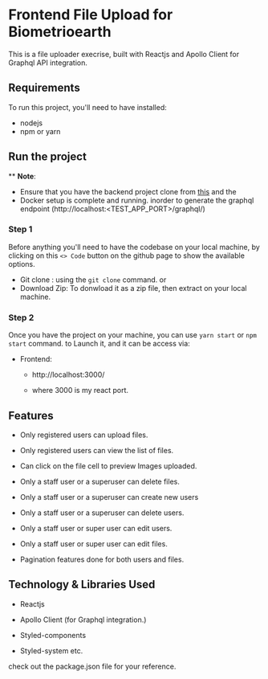 # Frontend File Upload for Biometrioearth

This is a file uploader execrise,  built with Reactjs and Apollo Client for Graphql API integration. 


## Requirements

To run this project, you'll need to have installed:

 - nodejs
 - npm or yarn
    

## Run the project

** **Note**: 
   * Ensure that you have the backend project clone from [this](https://github.com/biometrioearth/file-upload-backend) and the 
   * Docker setup is complete and running. inorder to generate the graphql endpoint (http://localhost:<TEST_APP_PORT>/graphql/)
    

### Step 1

Before anything you'll need to have the codebase on your local machine, by clicking on this `<> Code` button on the github page to show the available options. 

 * Git clone : using the `git clone` command. or 
 * Download Zip: To donwload it as a zip file, then extract on your local machine.

### Step 2

Once you have the project on your machine, you can use `yarn start` or `npm start` command. to Launch it, and it can be access via:

- Frontend: 
   * http://localhost:3000/

   * where 3000 is my react port.


## Features

 -  Only  registered  users  can  upload  files.

 <!-- -  The  users  must  be  able  to  search  for  files  by  name,  mime  type  or  fields  in  the  file_metadata. -->
 - Only registered users can view the list of files. 

 - Can click on the file cell to preview Images uploaded.

 - Only  a  staff  user  or  a  superuser  can  delete  files.
 
 - Only  a  staff  user  or  a  superuser  can  create  new  users
 
 - Only  a  staff  user  or  a  superuser  can  delete  users.

 - Only a staff user or super user can edit users.

 - Only a staff user or super user can edit files.

 - Pagination features done for both users and files.


 ## Technology & Libraries Used

 - Reactjs 

 - Apollo Client (for Graphql integration.)

 - Styled-components

 - Styled-system etc. 

 check out the package.json file for your reference.
